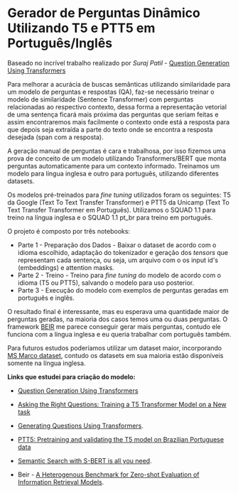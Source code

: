  

# Gerador de Perguntas Dinâmico Utilizando T5 e PTT5 em Português/Inglês



Baseado no incrível trabalho realizado por *Suraj Patil* - [Question Generation Using Transformers](https://github.com/patil-suraj/question_generation)

Para melhorar a acurácia de buscas semânticas utilizando similaridade para um modelo de perguntas e respostas (QA), faz-se necessário treinar o modelo de similaridade (Sentence Transformer) com perguntas relacionadas ao respectivo contexto, dessa forma a representação vetorial de uma sentença ficará mais próxima das perguntas que seriam feitas e assim encontraremos mais facilmente o contexto onde está a resposta para que depois seja extraída a parte do texto onde se encontra a resposta desejada (span com a resposta).

A geração manual de perguntas é cara e trabalhosa, por isso fizemos uma prova de conceito de um modelo utilizando Transformers/BERT que monta perguntas automaticamente para um contexto informado. Treinamos um modelo para língua inglesa e outro para português, utilizando diferentes datasets. 

Os modelos pré-treinados para *fine tuning*  utilizados foram os seguintes: T5 da Google (Text To Text Transfer Transformer) e PTT5 da Unicamp (Text To Text Transfer Transformer em Português). Utilizamos o SQUAD 1.1 para treino na língua inglesa e o SQUAD 1.1 pt_br para treino em português.

O projeto é composto por três notebooks:

- Parte 1 - Preparação dos Dados - Baixar o dataset  de acordo com o idioma escolhido, adaptação do tokenizador e geração dos *tensors* que representam cada sentença, ou seja, um arquivo com o os input id's (embeddings) e attention masks.
- Parte 2 - Treino - Treino para *fine tuning* do modelo de acordo com o idioma (T5 ou PTT5), salvando o modelo para uso posterior.
- Parte 3 - Execução do modelo com exemplos de perguntas geradas em português e inglês.



O resultado final é interessante, mas eu esperava uma quantidade maior de perguntas geradas, na maioria dos casos temos uma ou duas perguntas. O framework [BEIR](https://github.com/UKPLab/beir) me parece conseguir gerar mais perguntas, contudo ele funciona com a língua inglesa e eu queria trabalhar com português também.

Para futuros estudos poderíamos utilizar um dataset maior, incorporando [MS Marco dataset](https://microsoft.github.io/msmarco/), contudo os datasets em sua maioria estão disponíveis somente na língua inglesa.



**Links que estudei para criação do modelo:**

- [Question Generation Using Transformers](https://github.com/patil-suraj/question_generation)

- [Asking the Right Questions: Training a T5 Transformer Model on a New task](https://towardsdatascience.com/asking-the-right-questions-training-a-t5-transformer-model-on-a-new-task-691ebba2d72c)

- [Generating Questions Using Transformers](https://amontgomerie.github.io/2020/07/30/question-generator.html).

-  [PTT5: Pretraining and validating the T5 model on Brazilian Portuguese data](https://github.com/unicamp-dl/PTT5)

- [Semantic Search with S-BERT is all you need](https://medium.com/mlearning-ai/semantic-search-with-s-bert-is-all-you-need-951bc710e160).

- Beir -  [A Heterogenous Benchmark for Zero-shot Evaluation of Information Retrieval Models](https://github.com/UKPLab/beir).

  

